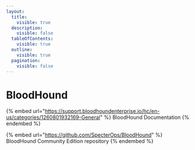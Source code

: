 ```yaml
---
layout:
  title:
    visible: true
  description:
    visible: false
  tableOfContents:
    visible: true
  outline:
    visible: true
  pagination:
    visible: false
---
```


# BloodHound

{% embed url="https://support.bloodhoundenterprise.io/hc/en-us/categories/1260801932169-General" %}
BloodHound Documentation
{% endembed %}

{% embed url="https://github.com/SpecterOps/BloodHound" %}
BloodHound Community Edition repository
{% endembed %}
